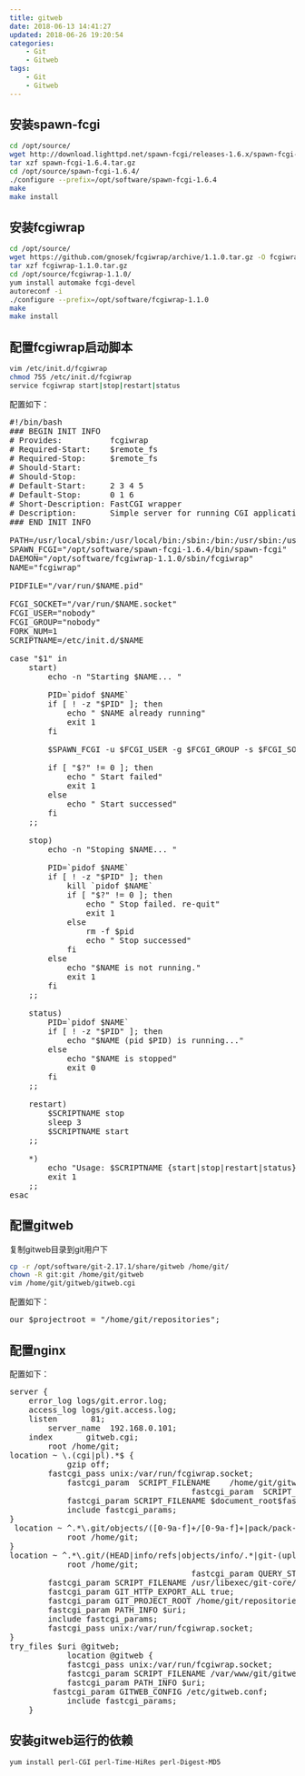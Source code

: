 ```yaml
---
title: gitweb
date: 2018-06-13 14:41:27
updated: 2018-06-26 19:20:54
categories:
    - Git
    - Gitweb
tags:
    - Git
    - Gitweb
---
```

## 安装spawn-fcgi
``` bash
cd /opt/source/
wget http://download.lighttpd.net/spawn-fcgi/releases-1.6.x/spawn-fcgi-1.6.4.tar.gz
tar xzf spawn-fcgi-1.6.4.tar.gz
cd /opt/source/spawn-fcgi-1.6.4/
./configure --prefix=/opt/software/spawn-fcgi-1.6.4
make
make install
```

## 安装fcgiwrap
``` bash
cd /opt/source/
wget https://github.com/gnosek/fcgiwrap/archive/1.1.0.tar.gz -O fcgiwrap-1.1.0.tar.gz
tar xzf fcgiwrap-1.1.0.tar.gz
cd /opt/source/fcgiwrap-1.1.0/
yum install automake fcgi-devel
autoreconf -i
./configure --prefix=/opt/software/fcgiwrap-1.1.0
make
make install
```

<!-- more -->

## 配置fcgiwrap启动脚本
``` bash
vim /etc/init.d/fcgiwrap
chmod 755 /etc/init.d/fcgiwrap
service fcgiwrap start|stop|restart|status
```

配置如下：
<pre>
#!/bin/bash
### BEGIN INIT INFO
# Provides:          fcgiwrap
# Required-Start:    $remote_fs
# Required-Stop:     $remote_fs
# Should-Start:
# Should-Stop:
# Default-Start:     2 3 4 5
# Default-Stop:      0 1 6
# Short-Description: FastCGI wrapper
# Description:       Simple server for running CGI applications over FastCGI
### END INIT INFO

PATH=/usr/local/sbin:/usr/local/bin:/sbin:/bin:/usr/sbin:/usr/bin:/opt/software/spawn-fcgi-1.6.4/bin:/opt/software/fcgiwrap-1.1.0/sbin
SPAWN_FCGI="/opt/software/spawn-fcgi-1.6.4/bin/spawn-fcgi"
DAEMON="/opt/software/fcgiwrap-1.1.0/sbin/fcgiwrap"
NAME="fcgiwrap"

PIDFILE="/var/run/$NAME.pid"

FCGI_SOCKET="/var/run/$NAME.socket"
FCGI_USER="nobody"
FCGI_GROUP="nobody"
FORK_NUM=1
SCRIPTNAME=/etc/init.d/$NAME

case "$1" in
    start)
        echo -n "Starting $NAME... "

        PID=`pidof $NAME`
        if [ ! -z "$PID" ]; then
            echo " $NAME already running"
            exit 1
        fi

        $SPAWN_FCGI -u $FCGI_USER -g $FCGI_GROUP -s $FCGI_SOCKET -P $PIDFILE -F $FORK_NUM -f $DAEMON

        if [ "$?" != 0 ]; then
            echo " Start failed"
            exit 1
        else
            echo " Start successed"
        fi
    ;;

    stop)
        echo -n "Stoping $NAME... "

        PID=`pidof $NAME`
        if [ ! -z "$PID" ]; then
            kill `pidof $NAME`
            if [ "$?" != 0 ]; then
                echo " Stop failed. re-quit"
                exit 1
            else
                rm -f $pid
                echo " Stop successed"
            fi
        else
            echo "$NAME is not running."
            exit 1
        fi
    ;;

    status)
        PID=`pidof $NAME`
        if [ ! -z "$PID" ]; then
            echo "$NAME (pid $PID) is running..."
        else
            echo "$NAME is stopped"
            exit 0
        fi
    ;;

    restart)
        $SCRIPTNAME stop
        sleep 3
        $SCRIPTNAME start
    ;;

    *)
        echo "Usage: $SCRIPTNAME {start|stop|restart|status}"
        exit 1
    ;;
esac
</pre>

## 配置gitweb
复制gitweb目录到git用户下
``` bash
cp -r /opt/software/git-2.17.1/share/gitweb /home/git/
chown -R git:git /home/git/gitweb
vim /home/git/gitweb/gitweb.cgi
```

配置如下：
<pre>
our $projectroot = "/home/git/repositories";
</pre>

## 配置nginx
配置如下：
<pre>
server {
    error_log logs/git.error.log;  
    access_log logs/git.access.log;  
    listen       81;  
        server_name  192.168.0.101;  
    index       gitweb.cgi;  
        root /home/git;  
location ~ \.(cgi|pl).*$ {  
            gzip off;  
        fastcgi_pass unix:/var/run/fcgiwrap.socket;  
            fastcgi_param  SCRIPT_FILENAME    /home/git/gitweb.cgi;    
                                      fastcgi_param  SCRIPT_NAME        gitweb.cgi;    
            fastcgi_param SCRIPT_FILENAME $document_root$fastcgi_script_name;  
            include fastcgi_params;  
}  
 location ~ ^.*\.git/objects/([0-9a-f]+/[0-9a-f]+|pack/pack-[0-9a-f]+.(pack|idx))$ {  
            root /home/git;  
}  
location ~ ^.*\.git/(HEAD|info/refs|objects/info/.*|git-(upload|receive)-pack)$ {  
            root /home/git;  
                                      fastcgi_param QUERY_STRING $query_string;  
        fastcgi_param SCRIPT_FILENAME /usr/libexec/git-core/git-http-backend;  
        fastcgi_param GIT_HTTP_EXPORT_ALL true;  
        fastcgi_param GIT_PROJECT_ROOT /home/git/repositories;  
        fastcgi_param PATH_INFO $uri;  
        include fastcgi_params;  
        fastcgi_pass unix:/var/run/fcgiwrap.socket;           
}  
try_files $uri @gitweb;  
            location @gitweb {  
            fastcgi_pass unix:/var/run/fcgiwrap.socket;  
            fastcgi_param SCRIPT_FILENAME /var/www/git/gitweb.cgi;  
            fastcgi_param PATH_INFO $uri;  
         fastcgi_param GITWEB_CONFIG /etc/gitweb.conf;  
            include fastcgi_params;  
    }  
</pre>

## 安装gitweb运行的依赖
``` bash
yum install perl-CGI perl-Time-HiRes perl-Digest-MD5
```
